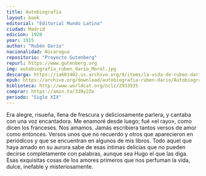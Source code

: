 ```yaml
---
title: Autobiografía
layout: book
editorial: "Editorial Mundo Latino"
ciudad: Madrid
edicion: 1920
year: 1915
author: "Rubén Darío"
nacionalidad: Nicaragua
repositorio: "Proyecto Gutenberg"
repurl: https://www.gutenberg.org
img: autobiografía_ruben_dario_Morel.jpg
descarga: https://ia601402.us.archive.org/9/items/la-vida-de-ruben-dario-narrada-por-el-mismo_202009/La%20vida%20de%20Rub%C3%A9n%20Dar%C3%ADo%20narrada%20por%20%C3%A9l%20mismo.pdf
epub: https://archive.org/download/autobiografia-ruben-dario/Autobiograf%C3%ADa%20-%20Rub%C3%A9n%20Dar%C3%ADo.epub
biblioteca: http://www.worldcat.org/oclc/2933935
comprar: https://amzn.to/339y2Zo
periodo: "Siglo XIX"
---
```

 
Era alegre, risueña, llena de frescura y deliciosamente parlera, y cantaba con una voz encantadora. Me enamoré desde luego; fué «el rayo», como dicen los franceses. Nos amamos. Jamás escribiera tantos versos de amor como entonces. Versos unos que no recuerdo y otros que aparecieron en periódicos y que se encuentran en algunos de mis libros. Todo aquel que haya amado en su aurora sabe de esas íntimas delicias que no pueden decirse completamente con palabras, aunque sea Hugo el que las diga. Esas exquisitas cosas de los amores primeros que nos perfuman la vida, dulce, inefable y misteriosamente.
